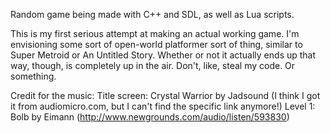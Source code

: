 Random game being made with C++ and SDL, as well as Lua scripts.

This is my first serious attempt at making an actual working game. I'm envisioning some sort of open-world platformer sort of thing, similar to Super Metroid or An Untitled Story. Whether or not it actually ends up that way, though, is completely up in the air. Don't, like, steal my code. Or something.

Credit for the music:
Title screen: Crystal Warrior by Jadsound (I think I got it from audiomicro.com, but I can't find the specific link anymore!)
Level 1: Bolb by Eimann (http://www.newgrounds.com/audio/listen/593830)